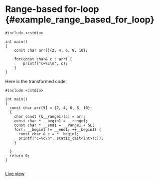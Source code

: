 # Range-based for-loop {#example_range_based_for_loop}

<!-- source:range-based-for-loop.cpp -->
```{.cpp}
#include <cstdio>

int main()
{
    const char arr[]{2, 4, 6, 8, 10};

    for(const char& c : arr) {
        printf("c=%c\n", c);
    }
}
```
<!-- source-end:range-based-for-loop.cpp -->


<!-- transformed:range-based-for-loop.cpp -->
Here is the transformed code:
```{.cpp}
#include <cstdio>

int main()
{
  const char arr[5] = {2, 4, 6, 8, 10};
  {
    char const (&__range1)[5] = arr;
    const char * __begin1 = __range1;
    const char * __end1 = __range1 + 5L;
    for(; __begin1 != __end1; ++__begin1) {
      const char & c = *__begin1;
      printf("c=%c\n", static_cast<int>(c));
    }
    
  }
  return 0;
}


```
[Live view](https://cppinsights.io/lnk?code=I2luY2x1ZGUgPGNzdGRpbz4KCmludCBtYWluKCkKewogICAgY29uc3QgY2hhciBhcnJbXXsyLCA0LCA2LCA4LCAxMH07CgogICAgZm9yKGNvbnN0IGNoYXImIGMgOiBhcnIpIHsKICAgICAgICBwcmludGYoImM9JWNcbiIsIGMpOwogICAgfQp9&insightsOptions=cpp2a&rev=1.0)
<!-- transformed-end:range-based-for-loop.cpp -->




